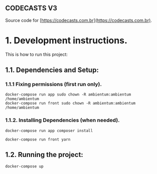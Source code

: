 ## CODECASTS V3

Source code for [https://codecasts.com.br](https://codecasts.com.br).


# 1. Development instructions.

This is how to run this project:

## 1.1. Dependencies and Setup:


### 1.1.1 Fixing permissions (first run only). 

```
docker-compose run app sudo chown -R ambientum:ambientum /home/ambientum
docker-compose run front sudo chown -R ambientum:ambientum /home/ambientum
```

### 1.1.2. Installing Dependencies (when needed).

```
docker-compose run app composer install
```
```
docker-compose run front yarn
```

## 1.2. Running the project:
```
docker-compose up
```

